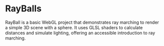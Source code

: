 # RayBalls
RayBall is a basic WebGL project that demonstrates ray marching to render a simple 3D scene with a sphere. It uses GLSL shaders to calculate distances and simulate lighting, offering an accessible introduction to ray marching.
